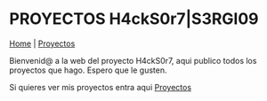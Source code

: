 # PROYECTOS H4ckS0r7|S3RGI09
[Home](index.md) | [Proyectos](proyectos)

Bienvenid@ a la web del proyecto H4ckS0r7, aqui publico todos los proyectos que hago. Espero que le gusten.

Si quieres ver mis proyectos entra aqui [Proyectos](Proyectos)
